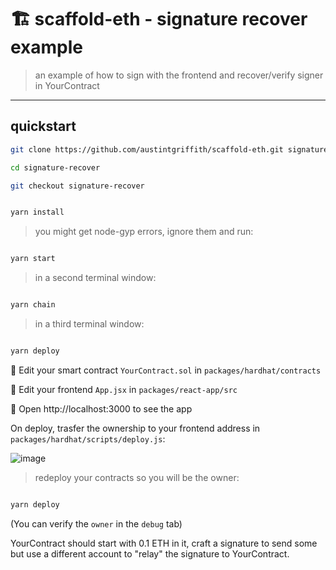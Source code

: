 # 🏗 scaffold-eth - signature recover example

> an example of how to sign with the frontend and recover/verify signer in YourContract

---

## quickstart

```bash
git clone https://github.com/austintgriffith/scaffold-eth.git signature-recover

cd signature-recover

git checkout signature-recover
```

```bash

yarn install

```

> you might get node-gyp errors, ignore them and run:

```bash

yarn start

```

> in a second terminal window:

```bash

yarn chain

```

> in a third terminal window:

```bash

yarn deploy

```

🔏 Edit your smart contract `YourContract.sol` in `packages/hardhat/contracts`

📝 Edit your frontend `App.jsx` in `packages/react-app/src`

📱 Open http://localhost:3000 to see the app


On deploy, trasfer the ownership to your frontend address in `packages/hardhat/scripts/deploy.js`:

![image](https://user-images.githubusercontent.com/2653167/98977842-5013ac80-24d6-11eb-8ded-8780d54701dd.png)

> redeploy your contracts so you will be the owner:

```bash

yarn deploy

```

(You can verify the `owner` in the `debug` tab)

YourContract should start with 0.1 ETH in it, craft a signature to send some but use a different account to "relay" the signature to YourContract.
